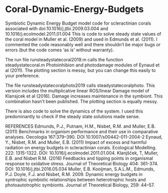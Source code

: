 # Coral-Dynamic-Energy-Budgets
Symbiotic Dynamic Energy Budget model code for scleractinian corals associated with doi:10.1016/j.jtbi.2009.03.004 and 10.1016/j.ecolmodel.2011.01.004
This is code to solve steady state values of the coral model in Muller et al. (2009) and used in Edmunds et al. (2011). I commented the code reasonably well and there shouldn’t be major bugs or errors (but the code comes ‘as is’ without warranty).
 
The run file runsteadystatecoral2019.m calls the function steadystatecoral.m  Photoinhibion and photodamage modules of Eynaud et al (2011). The plotting section is messy, but you can change this easily to your preference.
 
The file runsteadystatecoralphoto2019 calls steadystatecoralphoto. This version includes the multiplicative linear ROS/linear Damage model of Klansjcek et al (2016). Damage increases maintenance in the symbiont. This combination hasn’t been published. The plotting section is equally messy.
 
There is also code to solve the dynamics of the system. I used this predominantly to check if the steady state solutions made sense.

REFERENCES
Edmunds, P.J., Putnam, H.M., Nisbet, R.M. and Muller, E.B. (2011) Benchmarks in organism performance and their use in comparative analyses. Oecologia 167:379–390. DOI 10.1007/s00442-011-2004-2
Eynaud, Y., Nisbet, R.M. and Muller, E.B. (2011) Impact of excess and harmful radiation on energy budgets in scleractinian corals. Ecological Modelling. 222: 1315-1322. DOI: 10.1016/j.ecolmodel.2011.01.004. 
Klanjšček, T, Muller, E.B. and Nisbet R.M. (2016) Feedbacks and tipping points in organismal response to oxidative stress. Journal of Theoretical Biology 404: 361-374. DOI: 10.1016/j.jtbi.2016.05.034
Muller, E.B. Kooijman, S.A.L.M., Edmunds, P.J. Doyle, F.J. and Nisbet, R.M. 2009. Dynamic energy budgets in syntrophic symbiotic relationships between heterotrophic hosts and photoautotrophic symbionts.  Journal of Theoretical Biology, 259: 44–57. 

